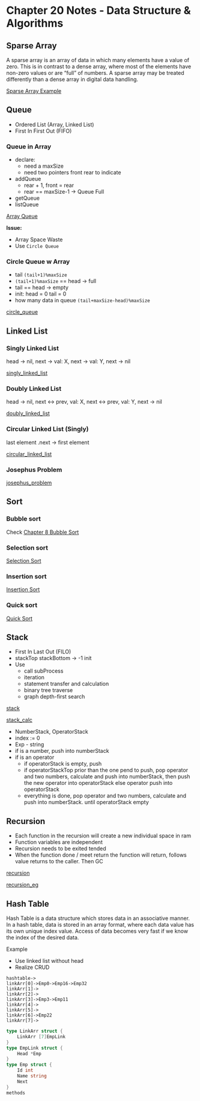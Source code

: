 # Chapter 20 Notes - Data Structure & Algorithms

## Sparse Array
A sparse array is an array of data in which many elements have a value of zero. This is in contrast to a dense array, where most of the elements have non-zero values or are “full” of numbers. A sparse array may be treated differently than a dense array in digital data handling.

[Sparse Array Example](01_sparsearray/main.go)

## Queue
- Ordered List (Array, Linked List)
- First In First Out (FIFO)

### Queue in Array
- declare: 
    - need a maxSize
    - need two pointers front rear to indicate
- addQueue
    - rear + 1, front = rear
    - rear == maxSize-1 -> Queue Full
- getQueue
- listQueue

[Array Queue](02_queue/array_queue/main.go)

**Issue:**
- Array Space Waste
- Use `Circle Queue`

### Circle Queue w Array
- tail `(tail+1)%maxSize`
- `(tail+1)%maxSize` == head -> full
- tail == head -> empty
- init: head = 0 tail = 0
- how many data in queue `(tail+maxSize-head)%maxSize`

[circle_queue](02_queue/circle_queue/main.go)

## Linked List

### Singly Linked List

head -> nil, next -> val: X, next -> val: Y, next -> nil

[singly_linked_list](03_linkedlist/singly_linked_list/main.go)

### Doubly Linked List

head -> nil, next <-> prev, val: X, next <-> prev, val: Y, next -> nil

[doubly_linked_list](03_linkedlist/doubly_linked_list/main.go)

### Circular Linked List (Singly)

last element .next -> first element

[circular_linked_list](03_linkedlist/circular_linked_list/main.go)

### Josephus Problem

[josephus_problem](03_linkedlist/josephus_problem/main.go)

## Sort
### Bubble sort
Check [Chapter 8 Bubble Sort](../chapter08/sort01_bubble/main.go)
### Selection sort
[Selection Sort](04_sort/selection_sort/main.go)
### Insertion sort
[Insertion Sort](04_sort/insertion_sort/main.go)
### Quick sort
[Quick Sort](04_sort/quick_sort/main.go)

## Stack
- First In Last Out (FILO)
- stackTop stackBottom -> -1 init
- Use
    - call subProcess
    - iteration
    - statement transfer and calculation
    - binary tree traverse
    - graph depth-first search
  
[stack](05_stack/stack01/main.go)

[stack_calc](05_stack/stack02_calc/main.go)
- NumberStack, OperatorStack
- index := 0
- Exp - string
- if is a number, push into numberStack 
- if is an operator
    - if operatorStack is empty, push
    - if operatorStackTop prior than the one pend to push, 
      pop operator and two numbers, calculate and push into numberStack, 
      then push the new operator into operatorStack
      else operator push into operatorStack
    - everything is done, pop operator and two numbers, calculate and push into numberStack.
      until operatorStack empty
      
## Recursion
- Each function in the recursion will create a new individual space in ram
- Function variables are independent
- Recursion needs to be exited tended
- When the function done / meet return the function will return, follows value returns to the caller. Then GC

[recursion](06_recursion/recursion01/main.go)

[recursion_eg](06_recursion/recursion02/main.go)

## Hash Table
Hash Table is a data structure which stores data in an associative manner. In a hash table, data is stored in an array format, where each data value has its own unique index value. Access of data becomes very fast if we know the index of the desired data.

Example
- Use linked list without head
- Realize CRUD

```
hashtable->
linkArr[0]->Emp0->Emp16->Emp32
linkArr[1]->
linkArr[2]->
linkArr[3]->Emp3->Emp11
linkArr[4]->
linkArr[5]->
linkArr[6]->Emp22
linkArr[7]->
```

```go
type LinkArr struct {
	LinkArr [7]EmpLink
}
type EmpLink struct {
	Head *Emp
}
type Emp struct {
	Id int
	Name string
	Next
}
methods
```
